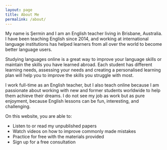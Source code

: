 ```yaml
---
layout: page
title: About Me
permalink: /about/
---
```


My name is Şermin and I am an English teacher living in Brisbane, Australia. I have been teaching English since 2014, and working at international language institutions has helped learners from all over the world to become better language users.

Studying languages online is a great way to improve your language skills or maintain the skills you have learned abroad. Each student has different learning needs, assessing your needs and creating a personalised learning plan will help you to improve the skills you struggle with most.

I work full-time as an English teacher, but I also teach online because I am passionate about working with new and former students worldwide to help them achieve their dreams.  I do not see my job as work but as pure enjoyment, because English lessons can be fun, interesting, and challenging.



On this website, you are able to:

- Listen to or read my unpublished papers
- Watch videos on how to improve commonly made mistakes
- Practice for free with the materials provided
- Sign up for a free consultation






